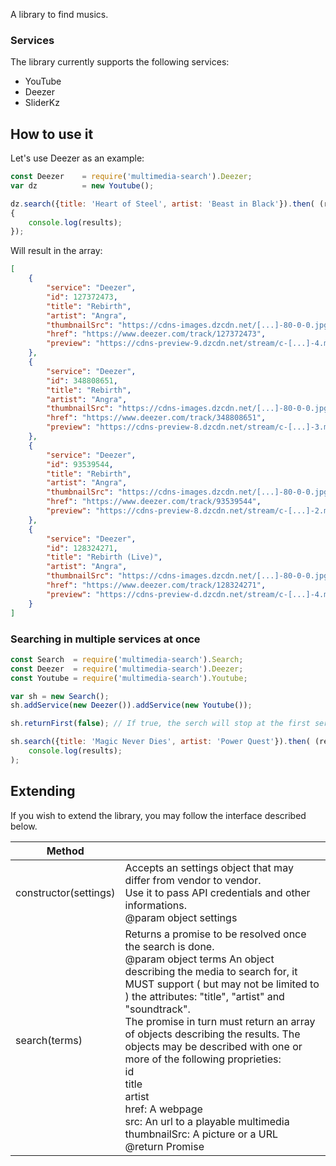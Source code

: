 A library to find musics.

### Services

The library currently supports the following services:

- YouTube
- Deezer
- SliderKz

## How to use it

Let's use Deezer as an example:

```js
const Deezer    = require('multimedia-search').Deezer;
var dz          = new Youtube();

dz.search({title: 'Heart of Steel', artist: 'Beast in Black'}).then( (results) =>
{
    console.log(results);
});
```

Will result in the array:

```json
[
    {
        "service": "Deezer",
        "id": 127372473,
        "title": "Rebirth",
        "artist": "Angra",
        "thumbnailSrc": "https://cdns-images.dzcdn.net/[...]-80-0-0.jpg",
        "href": "https://www.deezer.com/track/127372473",
        "preview": "https://cdns-preview-9.dzcdn.net/stream/c-[...]-4.mp3"
    },
    {
        "service": "Deezer",
        "id": 348808651,
        "title": "Rebirth",
        "artist": "Angra",
        "thumbnailSrc": "https://cdns-images.dzcdn.net/[...]-80-0-0.jpg",
        "href": "https://www.deezer.com/track/348808651",
        "preview": "https://cdns-preview-8.dzcdn.net/stream/c-[...]-3.mp3"
    },
    {
        "service": "Deezer",
        "id": 93539544,
        "title": "Rebirth",
        "artist": "Angra",
        "thumbnailSrc": "https://cdns-images.dzcdn.net/[...]-80-0-0.jpg",
        "href": "https://www.deezer.com/track/93539544",
        "preview": "https://cdns-preview-8.dzcdn.net/stream/c-[...]-2.mp3"
    },
    {
        "service": "Deezer",
        "id": 128324271,
        "title": "Rebirth (Live)",
        "artist": "Angra",
        "thumbnailSrc": "https://cdns-images.dzcdn.net/[...]-80-0-0.jpg",
        "href": "https://www.deezer.com/track/128324271",
        "preview": "https://cdns-preview-d.dzcdn.net/stream/c-[...]-4.mp3"
    }
]
```

### Searching in multiple services at once

```javascript
const Search  = require('multimedia-search').Search;
const Deezer  = require('multimedia-search').Deezer;
const Youtube = require('multimedia-search').Youtube;

var sh = new Search();
sh.addService(new Deezer()).addService(new Youtube());

sh.returnFirst(false); // If true, the serch will stop at the first service that returns something

sh.search({title: 'Magic Never Dies', artist: 'Power Quest'}).then( (results) =>
    console.log(results);
);
```

## Extending

If you wish to extend the library, you may follow the interface described below.

| Method                |                                                              |
| --------------------- | ------------------------------------------------------------ |
| constructor(settings) | Accepts an settings object that may differ from vendor to vendor.<br />Use it to pass API credentials and other informations.<br />@param object settings |
| search(terms)         | Returns a promise to be resolved once the search is done.<br />@param object terms An object describing the media to search for, it MUST support ( but may not be limited to ) the attributes: "title", "artist" and "soundtrack".<br />The promise in turn must return an array of objects describing the results. The objects may be described with one or more of the following proprieties:<br />id<br />title<br />artist<br />href: A webpage<br />src: An url to a playable multimedia<br />thumbnailSrc: A picture or a URL<br />@return Promise |

